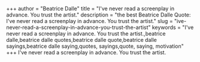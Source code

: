 +++
author = "Beatrice Dalle"
title = "I've never read a screenplay in advance. You trust the artist."
description = "the best Beatrice Dalle Quote: I've never read a screenplay in advance. You trust the artist."
slug = "ive-never-read-a-screenplay-in-advance-you-trust-the-artist"
keywords = "I've never read a screenplay in advance. You trust the artist.,beatrice dalle,beatrice dalle quotes,beatrice dalle quote,beatrice dalle sayings,beatrice dalle saying,quotes, sayings,quote, saying, motivation"
+++
I've never read a screenplay in advance. You trust the artist.
